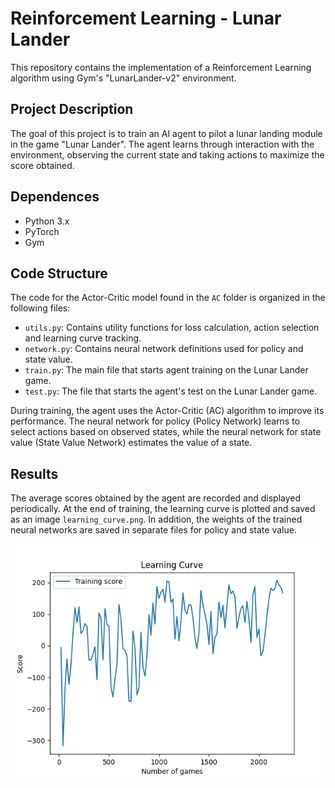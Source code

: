 # Reinforcement Learning - Lunar Lander

This repository contains the implementation of a Reinforcement Learning algorithm using Gym's "LunarLander-v2" environment.

## Project Description

The goal of this project is to train an AI agent to pilot a lunar landing module in the game "Lunar Lander". The agent learns through interaction with the environment, observing the current state and taking actions to maximize the score obtained.

## Dependences

- Python 3.x
- PyTorch
- Gym

## Code Structure

The code for the Actor-Critic model found in the `AC` folder is organized in the following files:

- `utils.py`: Contains utility functions for loss calculation, action selection and learning curve tracking.
- `network.py`: Contains neural network definitions used for policy and state value.
- `train.py`: The main file that starts agent training on the Lunar Lander game.
- `test.py`: The file that starts the agent's test on the Lunar Lander game.

During training, the agent uses the Actor-Critic (AC) algorithm to improve its performance. The neural network for policy (Policy Network) learns to select actions based on observed states, while the neural network for state value (State Value Network) estimates the value of a state.

## Results

The average scores obtained by the agent are recorded and displayed periodically. At the end of training, the learning curve is plotted and saved as an image `learning_curve.png`. In addition, the weights of the trained neural networks are saved in separate files for policy and state value.

![Learning Curve obtained during training with Actor-Critic model](./learning_curve.png)
